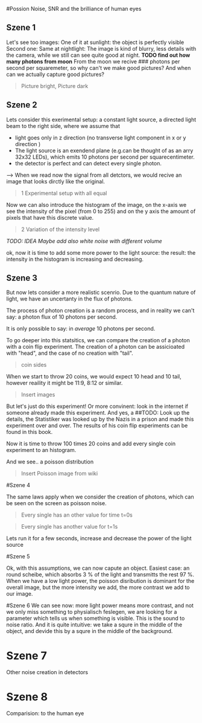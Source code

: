 #Possion Noise, SNR and the brilliance of human eyes

## Szene 1

Let's see too images:
One of it at sunlight:
the object is perfectly visible
Second one:
Same at nightlight:
The image is kind of blurry, less details with the camera, while we still can see quite good at night.
**TODO find out how many photons from moon**
From the moon we recive ### photons per second per squaremeter, so why can't we make good pictures?
And when can we actually capture good pictures?

> Picture bright,
> Picture dark

## Szene 2
Lets consider this exerimental setup: a constant light source, a directed light beam to the right side, where we assume that 
* light goes only in z direction (no transverse  light component in x or y direction )
* The light source is an exendend plane (e.g.can be thought of as an arry 32x32 LEDs), which emits 10 photons per second per squarecentimeter.
* the detector is perfect and can detect every single photon.

--> When we read now the signal from all detctors, we would recive an image that looks dirctly like the original.
> 1 Experimental setup with all equal

Now we can also introduce the histogram of the image, on the x-axis we see the intensity of the pixel (from 0 to 255) and on the y axis the amount of pixels that have this discrete value.

> 2 Variation of the intensity level 

*TODO: IDEA Maybe add also white noise with different volume*

ok, now it is time to add some more power to the light source: the result: the intensity in the histogram is increasing and decreasing.

## Szene 3
 
 But now lets consider a more realistic scenrio.
 Due to the quantum nature of light, we have  an uncertanty in the flux of photons. 
 
 The process of photon creation is a random process, and in reality we can't say: a photon flux of 10 photons per second.
 
 It is only possible to say: in *average* 10 photons per second.
 
 To go deeper into this statsitics, we can compare the creation of a photon with a coin flip experiment.
 The creation of a photon can be assicioated with "head", and the case of no creation with "tail".
 
 > coin sides
 
 When we start to throw 20 coins, we would expect 10 head and 10 tail, however reaility 
 it might be 11:9, 8:12 or similar.
 
 
 > Insert images
 
 But let's just do this experiment!
 Or more convinent: look in the internet if someone already made this experiment.
 And yes, a ##TODO: Look up the details, the Statistiker was looked up by the Nazis in a prison and made this experiment over and over. The results of his coin flip experiments can be found in this book.
 
 Now it is time to throw 100 times 20 coins and add every single coin experiment to an histogram.
 
 And we see.. a poisson distribution
 
 >  Insert Poisson image from wiki
 
 #Szene 4
 
 The same laws apply when we consider the creation of photons, which can be seen on the screen as poisson noise.
 
 > Every single has an other value for time t=0s
 
 > Every single has another value for t=1s
 
 Lets run it for a few seconds, increase and decrease the power of the light source
 
 #Szene 5 
 
 Ok, with this assumptions, we can now capute an object. Easiest case: an round scheibe, which absorbs 3 % of the light and transmitts the rest 97 %.
 When we have a low light power, the poisson disribution is dominant for the overall image, but the more intensity we add, the more contrast we add to our image.
 
 #Szene 6
 We can see now: more light power means more contrast, and not we only miss something to physialisch feslegen, we are looking for a parameter which tells us when something is visible. 
 This is the sound to noise ratio.
 And it is quite intuitive: we take a squre in the middle of the object, and devide this by a squre in the middle of the background.
 
 # Szene 7
 Other noise creation in detectors
 
 # Szene 8
 Comparision: to the human eye
 
 
 
 
 
 